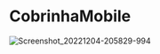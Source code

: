 # CobrinhaMobile

![Screenshot_20221204-205829-994](https://user-images.githubusercontent.com/79748858/205523919-b36590b3-3e51-4303-8f18-e65381d8169e.png)
